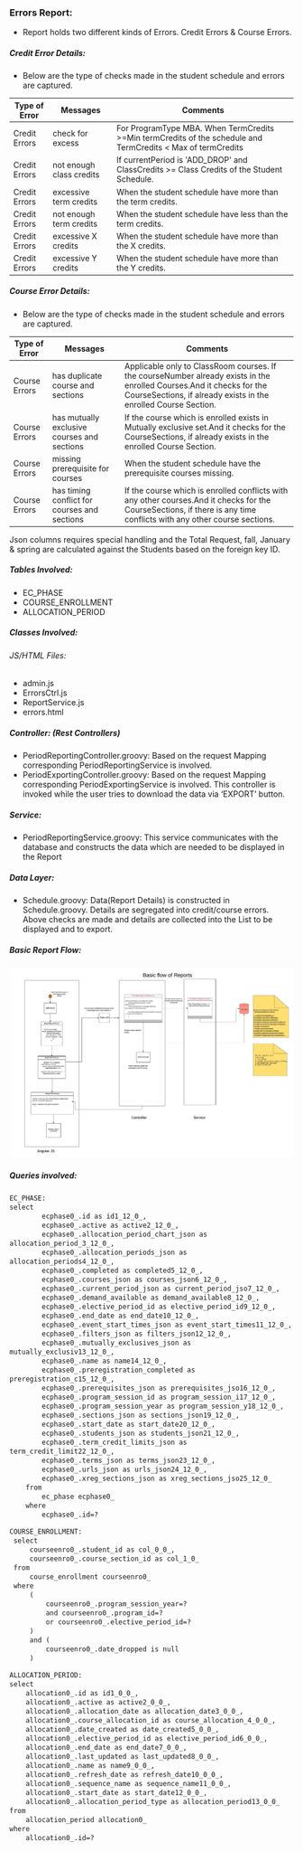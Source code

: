 ### Errors Report:
-	Report holds two different kinds of Errors. Credit Errors & Course Errors.

##### Credit Error Details: 
- Below are the type of checks made in the student schedule and errors are captured.

|Type of Error|Messages|Comments|
|--------------------- |--------------------- |-----------------|
|Credit Errors         | check for excess     | For ProgramType MBA. When TermCredits >=Min termCredits of the schedule and TermCredits < Max of termCredits
|Credit Errors         |not enough class credits|If currentPeriod is 'ADD_DROP' and ClassCredits >= Class Credits of the Student Schedule.   
|Credit Errors         |excessive term credits|When the student schedule have more than the term credits.
|Credit Errors         |not enough term credits|When the student schedule have less than the term credits.
|Credit Errors         |excessive X credits|When the student schedule have more than the X credits.
|Credit Errors         |excessive Y credits|When the student schedule have more than the Y credits.
                                               
##### Course Error Details: 
- Below are the type of checks made in the student schedule and errors are captured.

|Type of Error|Messages|Comments|
|--------------------- |--------------------- |-----------------|
|Course Errors         | has duplicate course and sections| Applicable only to ClassRoom courses. If the courseNumber already exists in the enrolled Courses.And it checks for the CourseSections, if already exists in the enrolled Course Section.
|Course Errors           |has mutually exclusive courses and sections |If the course which is enrolled exists in Mutually exclusive set.And it checks for the CourseSections, if already exists in the enrolled Course Section.
|Course Errors           |missing prerequisite for courses|When the student schedule have the prerequisite courses missing.
|Course Errors           |has timing conflict for courses and sections|If the course which is enrolled conflicts with any other courses.And it checks for the CourseSections, if there is any time conflicts with any other course sections.

Json columns requires special handling and the Total Request, fall, January & spring are calculated against the Students based on the foreign key ID.
##### Tables Involved:
-	EC_PHASE
-	COURSE_ENROLLMENT
-	ALLOCATION_PERIOD

##### Classes Involved:
###### JS/HTML Files:
- admin.js
- ErrorsCtrl.js
- ReportService.js
- errors.html

##### Controller: (Rest Controllers)
- PeriodReportingController.groovy:
      Based on the request Mapping corresponding PeriodReportingService is involved.
- PeriodExportingController.groovy:
      Based on the request Mapping corresponding PeriodExportingService is involved. 
      This controller is invoked while the user tries to download the data via ‘EXPORT’ button.

##### Service:
-	PeriodReportingService.groovy:
      This service communicates with the database and constructs the data which are needed to be displayed in the Report

##### Data Layer:
- Schedule.groovy:
      Data(Report Details) is constructed in Schedule.groovy. Details are segregated into credit/course errors. Above checks are made and details are collected into the List to be displayed and to export.

##### Basic Report Flow:

![Alt text](https://raw.githubusercontent.com/swathijayaseelan/ECToolKit-Documentation/master/BasicReportFloe.png?_sm_au_=i4sfNDn0HvvfvS2k "Basic Report Flow")

##### Queries involved:
```
EC_PHASE:
select
        ecphase0_.id as id1_12_0_,
        ecphase0_.active as active2_12_0_,
        ecphase0_.allocation_period_chart_json as allocation_period_3_12_0_,
        ecphase0_.allocation_periods_json as allocation_periods4_12_0_,
        ecphase0_.completed as completed5_12_0_,
        ecphase0_.courses_json as courses_json6_12_0_,
        ecphase0_.current_period_json as current_period_jso7_12_0_,
        ecphase0_.demand_available as demand_available8_12_0_,
        ecphase0_.elective_period_id as elective_period_id9_12_0_,
        ecphase0_.end_date as end_date10_12_0_,
        ecphase0_.event_start_times_json as event_start_times11_12_0_,
        ecphase0_.filters_json as filters_json12_12_0_,
        ecphase0_.mutually_exclusives_json as mutually_exclusiv13_12_0_,
        ecphase0_.name as name14_12_0_,
        ecphase0_.preregistration_completed as preregistration_c15_12_0_,
        ecphase0_.prerequisites_json as prerequisites_jso16_12_0_,
        ecphase0_.program_session_id as program_session_i17_12_0_,
        ecphase0_.program_session_year as program_session_y18_12_0_,
        ecphase0_.sections_json as sections_json19_12_0_,
        ecphase0_.start_date as start_date20_12_0_,
        ecphase0_.students_json as students_json21_12_0_,
        ecphase0_.term_credit_limits_json as term_credit_limit22_12_0_,
        ecphase0_.terms_json as terms_json23_12_0_,
        ecphase0_.urls_json as urls_json24_12_0_,
        ecphase0_.xreg_sections_json as xreg_sections_jso25_12_0_
    from
        ec_phase ecphase0_
    where
        ecphase0_.id=?
```
```
COURSE_ENROLLMENT:
 select
     courseenro0_.student_id as col_0_0_,
     courseenro0_.course_section_id as col_1_0_
 from
     course_enrollment courseenro0_
 where
     (
         courseenro0_.program_session_year=?
         and courseenro0_.program_id=?
         or courseenro0_.elective_period_id=?
     )
     and (
         courseenro0_.date_dropped is null
     )
```
```
ALLOCATION_PERIOD:
select
    allocation0_.id as id1_0_0_,
    allocation0_.active as active2_0_0_,
    allocation0_.allocation_date as allocation_date3_0_0_,
    allocation0_.course_allocation_id as course_allocation_4_0_0_,
    allocation0_.date_created as date_created5_0_0_,
    allocation0_.elective_period_id as elective_period_id6_0_0_,
    allocation0_.end_date as end_date7_0_0_,
    allocation0_.last_updated as last_updated8_0_0_,
    allocation0_.name as name9_0_0_,
    allocation0_.refresh_date as refresh_date10_0_0_,
    allocation0_.sequence_name as sequence_name11_0_0_,
    allocation0_.start_date as start_date12_0_0_,
    allocation0_.allocation_period_type as allocation_period13_0_0_
from
    allocation_period allocation0_
where
    allocation0_.id=?
```

